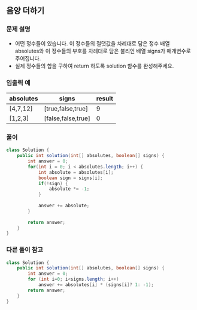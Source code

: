 ## 음양 더하기 ##

### 문제 설명 ###
- 어떤 정수들이 있습니다. 이 정수들의 절댓값을 차례대로 담은 정수 배열 absolutes와 이 정수들의 부호를 차례대로 담은 불리언 배열 signs가 매개변수로 주어집니다. 
- 실제 정수들의 합을 구하여 return 하도록 solution 함수를 완성해주세요.

### 입출력 예 ###
absolutes |	signs | result
---- | ---- | ---- 
[4,7,12] | [true,false,true] | 9
[1,2,3] | [false,false,true] | 0


### 풀이 ###
````java
class Solution {
    public int solution(int[] absolutes, boolean[] signs) {
		int answer = 0;
		for(int i = 0; i < absolutes.length; i++) {
			int absolute = absolutes[i];
			boolean sign = signs[i];
			if(!sign) {
				absolute *= -1;
			}
			
			answer += absolute;
		}
        
        return answer;
    }
}
````


### 다른 풀이 참고 ###
````java
class Solution {
    public int solution(int[] absolutes, boolean[] signs) {
        int answer = 0;
        for (int i=0; i<signs.length; i++)
            answer += absolutes[i] * (signs[i]? 1: -1);
        return answer;
    }
}
````
